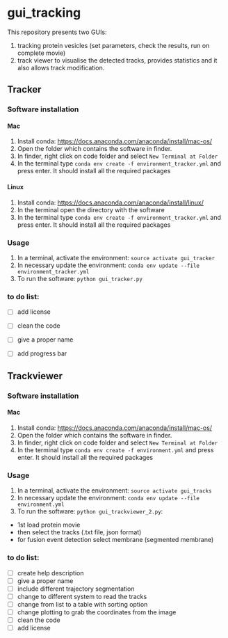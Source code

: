 # gui_tracking
This repository presents two GUIs: 
1) tracking protein vesicles  (set parameters, check the results, run on complete movie)  
2) track viewer to visualise the detected tracks, provides statistics and it also allows track modification.

## Tracker 

### Software installation
#### Mac
1. Install conda:  https://docs.anaconda.com/anaconda/install/mac-os/
2. Open the folder which contains the software in finder.
3. In finder, right click on code folder and select `New Terminal at Folder`
4. In the terminal type `conda env create -f environment_tracker.yml` and press enter. It should install all the required packages

#### Linux
1. Install conda: https://docs.anaconda.com/anaconda/install/linux/
2. In the terminal open the directory with the software
3. In the terminal type `conda env create -f environment_tracker.yml` and press enter. It should install all the required packages

### Usage
1. In a terminal, activate the environment: `source activate gui_tracker`
2. In necessary update the environment: `conda env update --file environment_tracker.yml`
3. To run the software: `python gui_tracker.py`
  
### to do list:

- [ ] add  license
- [ ] clean the code 
- [ ] give a proper name
- [ ] add progress bar



## Trackviewer
### Software installation
#### Mac
1. Install conda:  https://docs.anaconda.com/anaconda/install/mac-os/
2. Open the folder which contains the software in finder.
3. In finder, right click on code folder and select `New Terminal at Folder`
4. In the terminal type `conda env create -f environment.yml` and press enter. It should install all the required packages

### Usage
1. In a terminal, activate the environment: `source activate gui_tracks`
2. In necessary update the environment: `conda env update --file environment.yml`
3. To run the software: `python gui_trackviewer_2.py`:
  - 1st load protein movie
  - then select the tracks (.txt file, json format)
  - for fusion event detection select membrane (segmented membrane)


### to do list:

- [ ] create help description
- [ ] give a proper name
- [ ] include different trajectory segmentation 
- [ ] change to different system to read the tracks
- [ ] change from list to a table with sorting option
- [ ] change plotting to grab the coordinates from the image
- [ ] clean the code
- [ ] add  license
